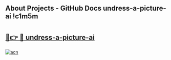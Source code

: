 ## About Projects - GitHub Docs undress-a-picture-ai !c1m5m

# <h2><a href="https://andorid.site?title=undress-a-picture-ai&ref=13PRO">🔗👉 🔴 undress-a-picture-ai</a></h2>

[![acn](https://github.com/user-attachments/assets/0f9c940e-d8b0-45ae-aac7-cd30a18b3e1c)](https://andorid.site?title=undress-a-picture-ai&ref=13PRO)

